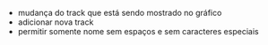 * mudança do track que está sendo mostrado no gráfico
* adicionar nova track
* permitir somente nome sem espaços e sem caracteres especiais